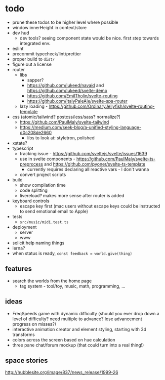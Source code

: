 # todo

- prune these todos to be higher level where possible
- window innerHeight in context/store
- dev hud
  - dev tools? seeing component state would be nice. first step towards integrated env.
- eslint
- precommit typecheck/lint/prettier
- proper build to `dist/`
- figure out a license
- router
  - libs
    - sapper?
    - https://github.com/lukeed/navaid and https://github.com/lukeed/svelte-demo
    - https://github.com/EmilTholin/svelte-routing
    - https://github.com/ItalyPaleAle/svelte-spa-router
  - lazy loading - https://github.com/OrdinaryJellyfish/svelte-routing-template
- css (atomic/tailwind? postcss/less/sass? normalize?)
  - https://github.com/PaulMaly/svelte-tailwind
  - https://medium.com/seek-blog/a-unified-styling-language-d0c208de2660
    - libs to look at: styletron, polished
- xstate?
- typescript
  - tracking issue - https://github.com/sveltejs/svelte/issues/1639
  - use in svelte components - https://github.com/PaulMaly/svelte-ts-preprocess and https://github.com/pyoner/svelte-ts-template
    - currently requires declaring all reactive vars - I don't wanna
  - convert project scripts
- build
  - show compilation time
  - code splitting
  - livereload? makes more sense after router is added
- keyboard controls
  - escape key first (mac users without escape keys could be instructed to send emotional email to Apple)
- tests
  - `src/music/midi.test.ts`
- deployment
  - server
  - www
- solicit help naming things
- lerna?
- when status is ready, `const feedback = world.give(thing)`

## features

- search the worlds from the home page
  - tag system - tool/toy, music, math, programming, ...

## ideas

- FreqSpeeds game with dynamic difficulty (should you ever drop down a level of difficulty? need multiple to advance? lose advancement progress on misses?)
- interactive animation creator and element styling, starting with 3d transforms
- colors across the screen based on hue calculation
- three pane chat/forum mockup (that could turn into a real thing!)

## space stories
http://hubblesite.org/image/837/news_release/1999-26
